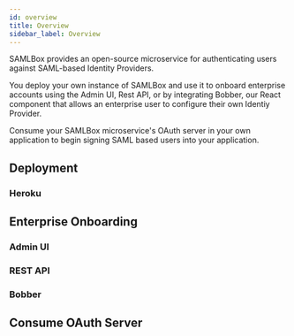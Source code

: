 ```yaml
---
id: overview
title: Overview
sidebar_label: Overview
---
```


SAMLBox provides an open-source microservice for authenticating users against SAML-based Identity Providers.

You deploy your own instance of SAMLBox and use it to onboard enterprise accounts using the Admin UI,
Rest API, or by integrating Bobber, our React component that allows an enterprise user to configure 
their own Identiy Provider.

Consume your SAMLBox microservice's OAuth server in your own application to begin signing SAML based users into your application.

## Deployment

### Heroku

## Enterprise Onboarding

### Admin UI

### REST API

### Bobber

## Consume OAuth Server

